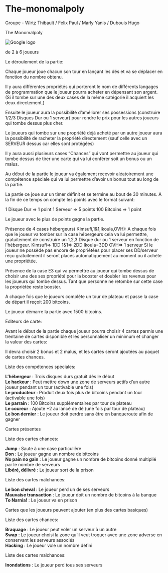 ﻿# The-monomalpoly
Groupe - Wirtz Thibault / Felix Paul / Marly Yanis / Dubouis Hugo

The Monomalpoly

![Google logo](https://github.com/CIASIE-2018/The-monomalpoly/tree/regles/image/plateau.jpg "google logo")

de 2 à 6 joueurs

Le déroulement de la partie:

Chaque joueur joue chacun son tour en lançant les dés et va se déplacer en fonction du nombre obtenu. 

Il y aura différentes propriétés qui porteront le nom de différents langages de programmation que le joueur pourra acheter en dépensant son argent. (Si il tombe sur une des deux cases de la même catégorie il acquiert les deux directement.)

Ensuite le joueur aura la possibilité d’améliorer ses possessions (construire 1/2/3 Disques Dur ou 1 serveur) pour rendre le prix pour les autres joueurs qui tombe dessus plus cher.

Le joueurs qui tombe sur une propriété déjà acheté par un autre joueur aura la possibilité de racheter la propriété directement (sauf celle avec un SERVEUR dessus car elles sont protégées)

Il y aura aussi plusieurs cases “Chances” qui vont permettre au joueur qui tombe dessus de tirer une carte qui va lui conférer soit un bonus ou un malus.

Au début de la partie le joueur va également recevoir aléatoirement une compétence spéciale qui va lui permettre d’avoir un bonus tout au long de la partie.

La partie ce joue sur un timer définit et se termine au bout de 30 minutes. A la fin de ce temps on compte les points avec le format suivant:

1 Disque Dur => 1 point
1 Serveur => 5 points
100 Bitcoins => 1 point

Le joueur avec le plus de points gagne la partie.

Présence de 4 cases hébergeurs( Kimsufi,1&1,Ikoula,OVH): A chaque fois que le joueur va tomber sur la case hébergeurs cela va lui permettre, gratuitement de construire un 1,2,3 Disque dur ou 1 serveur en fonction de l'hébergeur.
Kimsufi=> 1DD
1&1=> 2DD
Ikoula=3DD
OVH=> 1 serveur
Si le joueur ne possède pas encore de propriétées pour placer ses DD/serveur reçu gratuitement il seront placés automatiquement au moment ou il achète une propriétée.

Présence de la case E3 qui va permettre au joueur qui tombe dessus de choisir une des ses propriété pour la booster et doubler les revenus pour les joueurs qui tombe dessus.
Tant que personne ne retombe sur cette case la propriétée reste booster.

A chaque fois que le joueurs complète un tour de plateau et passe la case de départ il reçoit 200 bitcoins.

Le joueur démarre la partie avec 1500 bitcoins.


Editeurs de carte:

Avant le début de la partie chaque joueur pourra choisir 4 cartes parmis une trentaine de cartes disponible et les personnaliser un minimum et changer la valeur des cartes:

Il devra choisir 2 bonus et 2 malus, et les cartes seront ajoutées au paquet de cartes chances.


Liste des compétences spéciales:

<b>L’hébergeur</b> : Trois disques durs gratuit dès le début<br>
<b>Le hackeur</b> : Peut mettre down une zone de serveurs actifs d’un autre joueur pendant un tour (activable une fois)<br>
<b>Le producteur</b> : Produit deux fois plus de bitcoins pendant un tour (activable une fois)<br>
<b>Le parrain</b> : 100 Bitcoins supplémentaires par tour de plateau<br>
<b>Le coureur</b> : Ajoute +2 au lancé de dé (une fois par tour de plateau)<br>
<b>Le bon dernier</b> : Le joueur doit perdre sans être en banqueroute afin de gagner<br>



Cartes présentes


Liste des cartes chances:

<b>Jump</b> : Saute à une case particulière<br>
<b>Don</b> : Le joueur gagne un nombre de bitcoins<br>
<b>No pain no gain</b> : Le joueur gagne un nombre de bitcoins donné multiplié par le nombre de serveurs<br>
<b>Libéré, délivré</b> : Le joueur sort de la prison<br>

Liste des cartes malchances:

<b>Le bon cheval</b> : Le joueur perd un de ses serveurs<br>
<b>Mauvaise transaction</b> : Le joueur doit un nombre de bitcoins à la banque<br>
<b>To Narnia!</b> : Le joueur va en prison<br>



Cartes que les joueurs peuvent ajouter (en plus des cartes basiques)


Liste des cartes chances:

<b>Braquage</b> : Le joueur peut voler un serveur à un autre<br>
<b>Swap</b> : Le joueur choisi la zone qu’il veut troquer avec une zone adverse en conservant les serveurs associés<br>
<b>Hacking</b> : Le joueur vole un nombre défini<br>

Liste des cartes malchances:

<b>Inondations</b> : Le joueur perd tous ses serveurs<br>

